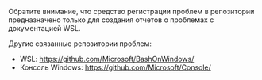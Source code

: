 Обратите внимание, что средство регистрации проблем в репозитории предназначено только для создания отчетов о проблемах с документацией WSL.

Другие связанные репозитории проблем:

* WSL: https://github.com/Microsoft/BashOnWindows/
* Консоль Windows: https://github.com/Microsoft/Console/
